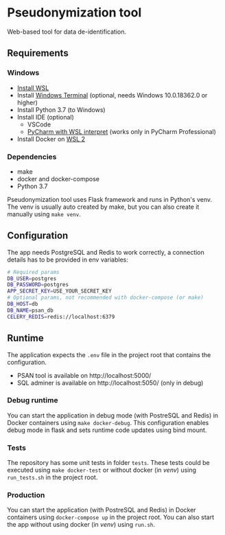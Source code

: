 Pseudonymization tool
=====================

Web-based tool for data de-identification.

Requirements
------------

### Windows

- [Install WSL](https://docs.microsoft.com/en-us/windows/wsl/install-win10)
- Install [Windows Terminal](https://github.com/microsoft/terminal) (optional, needs Windows 10.0.18362.0 or higher)
- Install Python 3.7 (to Windows)
- Install IDE (optional)
    - VSCode
    - [PyCharm with WSL interpret](https://www.jetbrains.com/help/pycharm/using-wsl-as-a-remote-interpreter.html) (works only in PyCharm Professional)
- Install Docker on [WSL 2](https://docs.docker.com/docker-for-windows/wsl/)

### Dependencies

- make
- docker and docker-compose
- Python 3.7

Pseudonymization tool uses Flask framework and runs in Python's venv. The venv is usually auto created by make, but you can also create it manually using `make venv`.

Configuration
-------------

The app needs PostgreSQL and Redis to work correctly, a connection details has to be provided in env variables:

```bash
# Required params
DB_USER=postgres
DB_PASSWORD=postgres
APP_SECRET_KEY=USE_YOUR_SECRET_KEY
# Optional params, not recommended with docker-compose (or make)
DB_HOST=db
DB_NAME=psan_db
CELERY_REDIS=redis://localhost:6379

```

Runtime
-------

The application expects the `.env` file in the project root that contains the configuration.

- PSAN tool is available on http://localhost:5000/
- SQL adminer is available on http://localhost:5050/ (only in debug)

### Debug runtime

You can start the application in debug mode (with PostreSQL and Redis) in Docker containers using `make docker-debug`. This configuration enables debug mode in flask and sets runtime code updates using bind mount.

### Tests

The repository has some unit tests in folder `tests`. These tests could be executed using `make docker-test` or without docker (in _venv_) using `run_tests.sh` in the project root.

### Production

You can start the application (with PostreSQL and Redis) in Docker containers using `docker-compose up` in the project root. You can also start the app without using docker (in _venv_) using `run.sh`.
